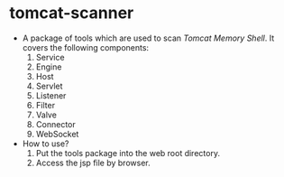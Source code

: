 # tomcat-scanner
* A package of tools which are used to scan *Tomcat Memory Shell*. It covers the following components:
  1. Service
  2. Engine
  3. Host
  4. Servlet
  5. Listener
  6. Filter
  7. Valve
  8. Connector
  9. WebSocket
* How to use?
  1. Put the tools package into the web root directory.
  2. Access the jsp file by browser.
